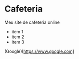 # Cafeteria
Meu site de cafeteria online

- item 1
- item 2
- item 3

(Google)[https://www.google.com]
